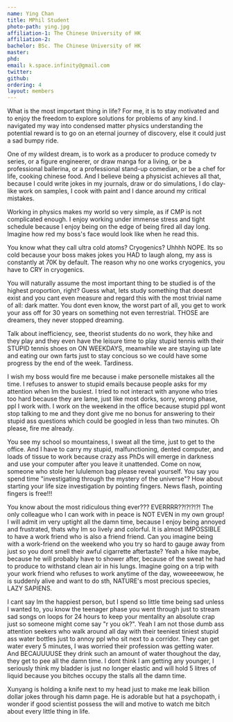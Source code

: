 ```yaml
---
name: Ying Chan
title: MPhil Student
photo-path: ying.jpg
affiliation-1: The Chinese University of HK
affiliation-2: 
bachelor: BSc. The Chinese University of HK
master:
phd:
email: k.space.infinity@gmail.com
twitter: 
github: 
ordering: 4
layout: members
---
```

What is the most important thing in life? For me, it is to stay motivated and to enjoy the freedom to explore solutions for problems of any kind. I navigated my way into condensed matter physics understanding the potential reward is to go on an eternal journey of discovery, else it could just a sad bumpy ride. 

One of my wildest dream, is to work as a producer to produce comedy tv series, or a figure engineerer, or draw manga for a living, or be a professional ballerina, or a professional stand-up comedian, or be a chef for life, cooking chinese food. And I believe being a physicist achieves all that, because I could write jokes in my journals, draw or do simulations, I do clay-like work on samples, I cook with paint and I dance around my critical mistakes. 

Working in physics makes my world so very simple, as if CMP is not complicated enough. I enjoy working under immense stress and tight schedule because I enjoy being on the edge of being fired all day long. Imagine how red my boss's face would look like when he read this.

You know what they call ultra cold atoms? Cryogenics? Uhhhh NOPE. Its so cold because your boss makes jokes you HAD to laugh along, my ass is constantly at 70K by default. The reason why no one works cryogenics, you have to CRY in cryogenics.

You will naturally assume the most important thing to be studied is of the highest proportion, right? Guess what, lets study something that doesnt exist and you cant even measure and regard this with the most trivial name of all: dark matter. You dont even know, the worst part of all, you get to work your ass off for 30 years on something not even terrestrial. THOSE are dreamers, they never stopped dreaming.

Talk about inefficiency, see, theorist students do no work, they hike and they play and they even have the leisure time to play stupid tennis with their STUPID tennis shoes on ON WEEKDAYS, meanwhile we are staying up late and eating our own farts just to stay concious so we could have some progress by the end of the week. Tardiness.

I wish my boss would fire me because i make personelle mistakes all the time. I refuses to answer to stupid emails because people asks for my attention when Im the busiest. I tried to not interact with anyone who tries too hard because they are lame, just like most dorks, sorry, wrong phase, ppl I work with. I work on the weekend in the office because stupid ppl wont stop talking to me and they dont give me no bonus for answering to their stupid ass questions which could be googled in less than two minutes. Oh please, fire me already.

You see my school so mountainess, I sweat all the time, just to get to the office. And I have to carry my stupid, malfunctioning, dented computer, and loads of tissue to work because crazy ass PhDs will emerge in darkness and use your computer after you leave it unattended. Come on now, someone who stole her lululemon bag please reveal yourself. You say you spend time "investigating through the mystery of the universe"? How about starting your life size investigation by pointing fingers. News flash, pointing fingers is free!!!

You know about the most ridiculous thing ever??? EVERRRR??!?!?!?! The only colleague who I can work with in peace is NOT EVEN in my own group! I will admit im very uptight all the damn time, because I enjoy being annoyed and frustrated, thats why Im so lively and colorful. It is almost IMPOSSIBLE to have a work friend who is also a friend friend. Can you imagine being with a work-friend on the weekend who you try so hard to gauge away from just so you dont smell their awful cigarrette aftertaste? Yeah a hike maybe, because he will probably have to shower after, because of the sweat he had to produce to withstand clean air in his lungs. Imagine going on a trip with your work friend who refuses to work anytime of the day, woweeeewow, he is suddenly alive and want to do sth, NATURE's most precious species, LAZY SAPIENS.

I cant say Im the happiest person, but I spend so little time being sad unless I wanted to, you know the teenager phase you went through just to stream sad songs on loops for 24 hours to keep your mentality an absolute crap just so someone might come say "r you ok?". Yeah I am not those dumb ass attention seekers who walk around all day with their teeniest tiniest stupid ass water bottles just to annoy ppl who sit next to a corridor. They can get water every 5 minutes, I was worried their profession was getting water. And BECAUUUUSE they drink such an amount of water thoughout the day, they get to pee all the damn time. I dont think I am getting any younger, I seriously think my bladder is just no longer elastic and will hold 5 litres of liquid because you bitches occupy the stalls all the damn time.

Xunyang is holding a knife next to my head just to make me leak billion dollar jokes through his damn page. He is adorable but hat a psychopath, i wonder if good scientist possess the will and motive to watch me bitch about every little thing in life.
